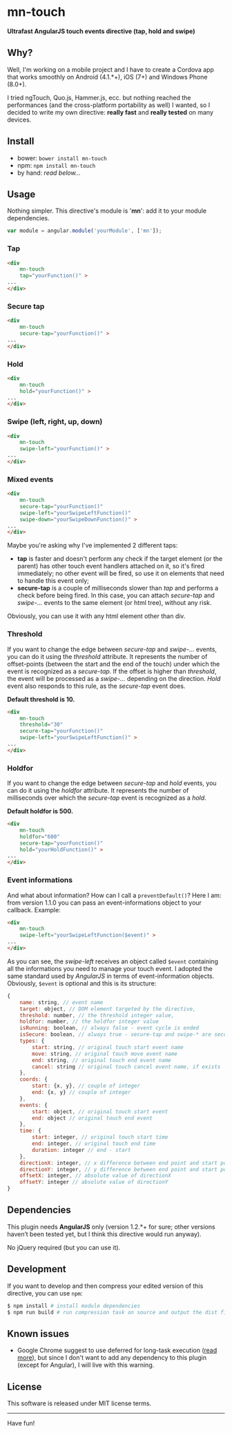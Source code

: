 # mn-touch
**Ultrafast AngularJS touch events directive (tap, hold and swipe)**

## Why?
Well, I'm working on a mobile project and I have to create a Cordova app that works smoothly on Android (4.1.*+), iOS (7+) and Windows Phone (8.0+).

I tried ngTouch, Quo.js, Hammer.js, ecc. but nothing reached the performances (and the cross-platform portability as well) I wanted, so I decided to write my own directive: **really fast** and **really tested** on many devices.

## Install
- bower: `bower install mn-touch`
- npm: `npm install mn-touch`
- by hand: *read below...*

## Usage
Nothing simpler.
This directive's module is '**mn**': add it to your module dependencies.
	
``` js
var module = angular.module('yourModule', ['mn']);
```

### Tap
``` html
<div 
	mn-touch 
	tap="yourFunction()" >
...
</div>
```

### Secure tap
``` html
<div 
	mn-touch 
	secure-tap="yourFunction()" >
...
</div>
```

### Hold
``` html
<div 
	mn-touch 
	hold="yourFunction()" >
...
</div>
```

### Swipe (left, right, up, down)
``` html
<div 
	mn-touch 
	swipe-left="yourFunction()" >
...
</div>
```

### Mixed events
``` html
<div 
	mn-touch 
	secure-tap="yourFunction()" 
	swipe-left="yourSwipeLeftFunction()" 
	swipe-down="yourSwipeDownFunction()" >
...
</div>
```

Maybe you're asking why I've implemented 2 different taps:
- **tap** is faster and doesn't perform any check if the target element (or the parent) has other touch event handlers attached on it, so it's fired immediately; no other event will be fired, so use it on elements that need to handle this event only;
- **secure-tap** is a couple of milliseconds slower than *tap* and performs a check before being fired. In this case, you can attach *secure-tap* and *swipe-...* events to the same element (or html tree), without any risk.

Obviously, you can use it with any html element other than div.

### Threshold
If you want to change the edge between *secure-tap* and *swipe-…* events, you can do it using the *threshold* attribute. It represents the number of offset-points (between the start and the end of the touch) under which the event is recognized as a *secure-tap*. If the offset is higher than *threshold*, the event will be processed as a *swipe-…* depending on the direction.
*Hold* event also responds to this rule, as the *secure-tap* event does.

**Default threshold is 10.**
	
``` html
<div 
	mn-touch 
	threshold="30"
	secure-tap="yourFunction()" 
	swipe-left="yourSwipeLeftFunction()" >
...
</div>
```
	
### Holdfor
If you want to change the edge between *secure-tap* and *hold* events, you can do it using the *holdfor* attribute. It represents the number of milliseconds over which the *secure-tap* event is recognized as a *hold*.

**Default holdfor is 500.**
``` html
<div 
	mn-touch 
	holdfor="600"
	secure-tap="yourFunction()" 
	hold="yourHoldFunction()" >
...
</div>
```

### Event informations
And what about information? How can I call a `preventDefault()`? Here I am: from version 1.1.0 you can pass an event-informations object to your callback. Example:

``` html
<div 
	mn-touch 
	swipe-left="yourSwipeLeftFunction($event)" >
...
</div>
```

As you can see, the *swipe-left* receives an object called `$event` containing all the informations you need to manage your touch event. I adopted the same standard used by *AngularJS* in terms of event-information objects.
Obviously, `$event` is optional and this is its structure:

``` js
{
	name: string, // event name
	target: object, // DOM element targeted by the directive,
	threshold: number, // the threshold integer value,
	holdfor: number, // the holdfor integer value
	isRunning: boolean, // always false - event cycle is ended
	isSecure: boolean, // always true - secure-tap and swipe-* are secure (see below)
	types: {
		start: string, // original touch start event name
		move: string, // original touch move event name
		end: string, // original touch end event name
		cancel: string // original touch cancel event name, if exists
	},
	coords: {
		start: {x, y}, // couple of integer
		end: {x, y} // couple of integer
	},
	events: {
		start: object, // original touch start event
		end: object // original touch end event
	},
	time: {
		start: integer, // original touch start time
		end: integer, // original touch end time
		duration: integer // end - start
	},
	directionX: integer, // x difference between end point and start point
	directionY: integer, // y difference between end point and start point
	offsetX: integer, // absolute value of directionX
	offsetY: integer // absolute value of directionY
}
```

## Dependencies
This plugin needs **AngularJS** only (version 1.2.*+ for sure; other versions haven’t been tested yet, but I think this directive would run anyway).

No jQuery required (but you can use it).

## Development
If you want to develop and then compress your edited version of this directive, you can use `npm`: 

``` bash
$ npm install # install module dependencies
$ npm run build # run compression task on source and output the dist files
```

## Known issues
- Google Chrome suggest to use deferred for long-task execution ([read more](https://bugs.chromium.org/p/chromium/issues/detail?id=574343)), but since I don't want to add any dependency to this plugin (except for Angular), I will live with this warning.

## License
This software is released under MIT license terms.

---

Have fun!

